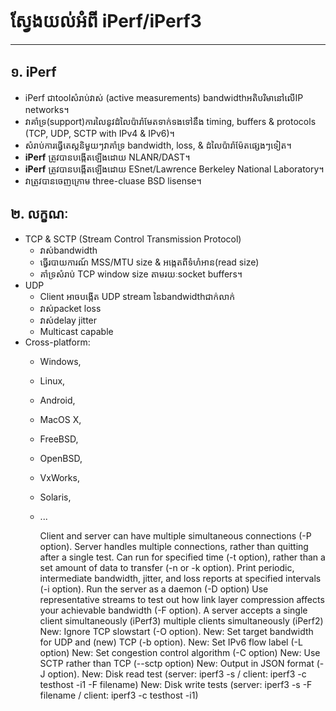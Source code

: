 # ស្វែងយល់អំពី iPerf/iPerf3
----------------------------------

## <a name ="1">១. iPerf</a>
* iPerf ជាtoolសំរាប់វាស់ (active measurements) bandwidthអតិបរិមានៅលើIP networks។
* វាគាំទ្រ(support)ការលៃនូវដំលៃប៉ារ៉ាមែតទាក់ទងទៅនឹង timing, buffers & protocols (TCP, UDP, SCTP with IPv4 & IPv6)។
* សំរាប់ការធ្វើតេស្តនិមួយៗវាគាំទ្រ bandwidth, loss, & ដំលៃប៉ារ៉ាម៉ែតផ្សេងៗទៀត។
* **iPerf** ត្រូវបានបង្កើតឡើងដោយ NLANR/DAST។
* **iPerf** ត្រូវបានបង្កើតឡើងដោយ ESnet/Lawrence Berkeley National Laboratory។
* វាត្រូវបានចេញក្រោម three-cluase BSD lisense។

## <a name="2">២. លក្ខណៈ</a>

* TCP & SCTP (Stream Control Transmission Protocol)
  * វាស់bandwidth
  * ធ្វើរបាយការណ៍ MSS/MTU size & អង្កេតពីទំហំអាន(read size)
  * គាំទ្រសំរាប់ TCP window size តាមរយៈsocket buffers។
* UDP
  * Client អាចបង្កើត UDP stream នៃbandwidthជាក់លាក់
  * វាស់packet loss
  * វាស់delay jitter
  * Multicast capable
* Cross-platform:
  * Windows,
  * Linux,
  * Android,
  * MacOS X,
  * FreeBSD,
  * OpenBSD,
  * VxWorks,
  * Solaris,
  * ...
  

    Client and server can have multiple simultaneous connections (-P option).
    Server handles multiple connections, rather than quitting after a single test.
    Can run for specified time (-t option), rather than a set amount of data to transfer (-n or -k option).
    Print periodic, intermediate bandwidth, jitter, and loss reports at specified intervals (-i option).
    Run the server as a daemon (-D option)
    Use representative streams to test out how link layer compression affects your achievable bandwidth (-F option).
    A server accepts a single client simultaneously (iPerf3) multiple clients simultaneously (iPerf2)
    New: Ignore TCP slowstart (-O option).
    New: Set target bandwidth for UDP and (new) TCP (-b option).
    New: Set IPv6 flow label (-L option)
    New: Set congestion control algorithm (-C option)
    New: Use SCTP rather than TCP (--sctp option)
    New: Output in JSON format (-J option).
    New: Disk read test (server: iperf3 -s / client: iperf3 -c testhost -i1 -F filename)
    New: Disk write tests (server: iperf3 -s -F filename / client: iperf3 -c testhost -i1)
